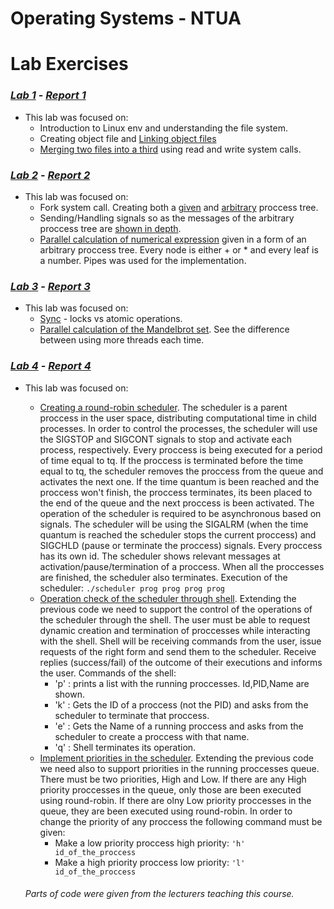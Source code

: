 # Operating Systems - NTUA

# Lab Exercises

### _[Lab 1](https://github.com/BeenCoding/OS-NTUA/blob/master/Definitions%20(Greek)/os-lab-exer1.pdf "Definition Lab 1 - Greek")_ - _[Report 1](https://github.com/BeenCoding/OS-NTUA/blob/master/Reports/report%201.pdf)_
* This lab was focused on:
  * Introduction to Linux env and understanding the file system.
  * Creating object file and [Linking object files](https://github.com/BeenCoding/OS-NTUA/tree/master/Lab%202/Task_1.1)
  * [Merging two files into a third](https://github.com/BeenCoding/OS-NTUA/tree/master/Lab%202/Task_1.2) using read and write system calls.

### _[Lab 2](https://github.com/BeenCoding/OS-NTUA/blob/master/Definitions%20(Greek)/os-lab-exer2.pdf "Definition Lab 2 - Greek")_ - _[Report 2](https://github.com/BeenCoding/OS-NTUA/blob/master/Reports/report%202.pdf)_
* This lab was focused on:
  * Fork system call. Creating both a [given](https://github.com/BeenCoding/OS-NTUA/tree/master/Lab%202/Task_2.1  "Solution for creating given proccess tree") and [arbitrary](https://github.com/BeenCoding/OS-NTUA/tree/master/Lab%202/Task_2.2  "Solution for creating arbitrary proccess tree") proccess tree.
  * Sending/Handling signals so as the messages of the arbitrary proccess tree are [shown in depth](https://github.com/BeenCoding/OS-NTUA/tree/master/Lab%202/Task_2.3 "Depth - First printing messages of arbitrary tree").
  * [Parallel calculation of numerical expression](https://github.com/BeenCoding/OS-NTUA/tree/master/Lab%202/Task_2.4 "Solution for parallel calc of numerical expr") given in a form of an arbitrary proccess tree. Every node is either + or * and every leaf is a number. Pipes was used for the implementation.

### _[Lab 3](https://github.com/BeenCoding/OS-NTUA/blob/master/Definitions%20(Greek)/os-lab-exer3.pdf "Definition Lab 3 - Greek")_ - _[Report 3](https://github.com/BeenCoding/OS-NTUA/blob/master/Reports/report%203.pdf)_
* This lab was focused on:
  * [Sync](https://github.com/BeenCoding/OS-NTUA/tree/master/Lab%203/Task_3.1 "Sync on given code") - locks vs atomic operations.
  * [Parallel calculation of the Mandelbrot set](https://github.com/BeenCoding/OS-NTUA/tree/master/Lab%203/Task_3.2 "Solution using threads"). See the difference between using more threads each time.
  
### _[Lab 4](https://github.com/BeenCoding/OS-NTUA/blob/master/Definitions%20(Greek)/os-lab-exer4.pdf "Definition Lab 4 - Greek")_ - _[Report 4](https://github.com/BeenCoding/OS-NTUA/blob/master/Reports/report%204.pdf)_
* This lab was focused on:
  * [Creating a round-robin scheduler](https://github.com/BeenCoding/OS-NTUA/tree/master/Lab%204/Task_4.1). The scheduler is a parent proccess in the user space, distributing computational time in child processes. In order to control the processes, the scheduler will use the SIGSTOP and SIGCONT signals to stop and activate each process, respectively. Every proccess is being executed for a period of time equal to tq. If the proccess is terminated before the time equal to tq, the scheduler removes the proccess from the queue and activates the next one. If the time quantum is been reached and the proccess won't finish, the proccess terminates, its been placed to the end of the queue and the next proccess is been activated. The operation of the scheduler is required to be asynchronous based on signals. The scheduler will be using the SIGALRM (when the time quantum is reached the scheduler stops the current proccess) and SIGCHLD (pause or terminate the proccess) signals. Every proccess has its own id. The scheduler shows relevant messages at activation/pause/termination of a proccess. When all the proccesses are finished, the scheduler also terminates.
  Execution of the scheduler: ```./scheduler prog prog prog prog```
  * [Operation check of the scheduler through shell](https://github.com/BeenCoding/OS-NTUA/tree/master/Lab%204/Task_4.2). Extending the previous code we need to support the control of the operations of the scheduler through the shell. The user must be able to request dynamic creation and termination of proccesses while interacting with the shell. Shell will be receiving commands from the user, issue requests of the right form and send them to the scheduler. Receive replies (success/fail) of the outcome of their executions and informs the user.
  Commands of the shell:
    * 'p' : prints a list with the running proccesses. Id,PID,Name are shown.
    * 'k' : Gets the ID of a proccess (not the PID) and asks from the scheduler to terminate that proccess.
    * 'e' : Gets the Name of a running proccess and asks from the scheduler to create a proccess with that name.
    * 'q' : Shell terminates its operation.
  * [Implement priorities in the scheduler](https://github.com/BeenCoding/OS-NTUA/tree/master/Lab%204/Task_4.3).
  Extending the previous code we need also to support priorities in the running proccesses queue. There must be two priorities, High and Low. If there are any High priority proccesses in the queue, only those are been executed using round-robin. If there are olny Low priority proccesses in the queue, they are been executed using round-robin. In order to change the priority of any proccess the following command must be given:
    * Make a low priority proccess high priority: ``` 'h' id_of_the_proccess ```
    * Make a high priority proccess low priority: ``` 'l' id_of_the_proccess ```

  ###### Parts of code were given from the lecturers teaching this course.
